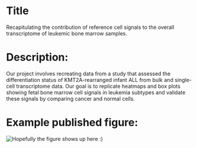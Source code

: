 # Title
Recapitulating the contribution of reference cell signals to the overall transcriptome of leukemic bone marrow samples.

# Description: 
Our project involves recreating data from a study that assessed the differentiation status of KMT2A-rearranged infant ALL from bulk and single-cell transcriptome data. Our goal is to replicate heatmaps and box plots showing fetal bone marrow cell signals in leukemia subtypes and validate these signals by comparing cancer and normal cells.

# Example published figure: 
![Hopefully the figure shows up here :)](./qbb_project/paper_figure.png)

